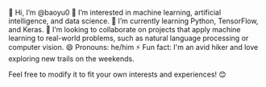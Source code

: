  👋 Hi, I’m @baoyu0
 👀 I’m interested in machine learning, artificial intelligence, and data science.
 🌱 I’m currently learning Python, TensorFlow, and Keras.
 💞️ I’m looking to collaborate on projects that apply machine learning to real-world problems, such as natural language processing or computer vision.
 😄 Pronouns: he/him
 ⚡ Fun fact: I'm an avid hiker and love exploring new trails on the weekends.

Feel free to modify it to fit your own interests and experiences! 😊

